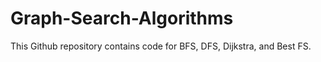 # Graph-Search-Algorithms
This Github repository contains code for BFS, DFS, Dijkstra, and Best FS. 
